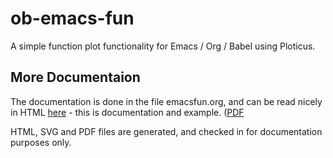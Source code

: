 ob-emacs-fun
============

A simple function plot functionality for Emacs / Org / Babel using Ploticus.

## More Documentaion
The documentation is done in the file emacsfun.org, and can be read nicely in HTML [here](http://zenon.github.io/emacsfun.html) - this is documentation and example. ([PDF](http://zenon.github.io/EmacsFun.pdf)

HTML, SVG and PDF files are generated, and checked in for documentation purposes only.
